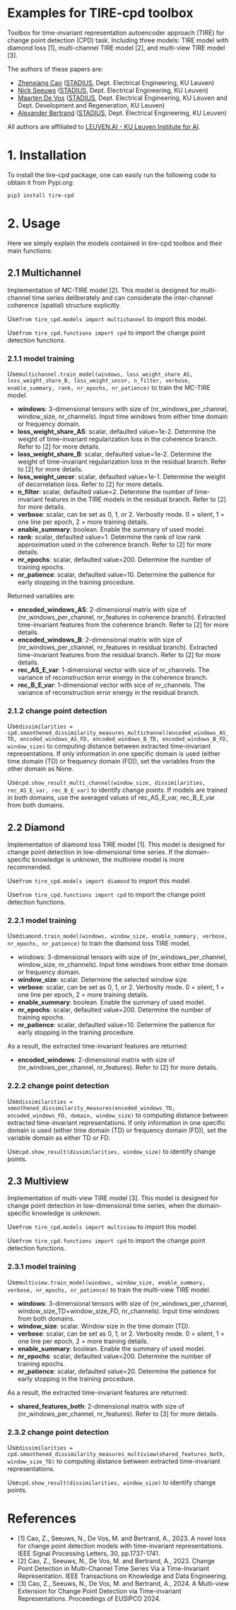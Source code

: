 Examples for TIRE-cpd toolbox 
===============================

Toolbox for time-invariant representation autoencoder approach (TIRE) for change point detection (CPD) task. Including three models: TIRE model with diamond loss [1], multi-channel TIRE model [2], and multi-view TIRE model [3].

The authors of these papers are:

- [Zhenxiang Cao](https://www.esat.kuleuven.be/stadius/person.php?id=2380) ([STADIUS](https://www.esat.kuleuven.be/stadius/), Dept. Electrical Engineering, KU Leuven)
- [Nick Seeuws](https://www.esat.kuleuven.be/stadius/person.php?id=2318) ([STADIUS](https://www.esat.kuleuven.be/stadius/), Dept. Electrical Engineering, KU Leuven)
- [Maarten De Vos](https://www.esat.kuleuven.be/stadius/person.php?id=203) ([STADIUS](https://www.esat.kuleuven.be/stadius/), Dept. Electrical Engineering, KU Leuven and Dept. Development and Regeneration, KU Leuven)
- [Alexander Bertrand](https://www.esat.kuleuven.be/stadius/person.php?id=331) ([STADIUS](https://www.esat.kuleuven.be/stadius/), Dept. Electrical Engineering, KU Leuven)

All authors are affiliated to [LEUVEN.AI - KU Leuven Institute for AI](https://ai.kuleuven.be). 

# 1. Installation
To install the tire-cpd package, one can easily run the following code to obtain it from Pypi.org:
```
pip3 install tire-cpd
```

# 2. Usage
Here we simply explain the models contained in tire-cpd toolbox and their main functions:

## 2.1 Multichannel
Implementation of MC-TIRE model [2]. This model is designed for multi-channel time series deliberately and can considerate the inter-channel coherence (spatial) structure explicitly. 

Use``` from tire_cpd.models import multichannel ``` to import this model.

Use``` from tire_cpd.functions import cpd ``` to import the change point detection functions.

### 2.1.1 model training
Use``` multichannel.train_model(windows, loss_weight_share_AS, loss_weight_share_B, loss_weight_uncor, n_filter, verbose, enable_summary, rank, nr_epochs, nr_patience) ``` to train the MC-TIRE model.

- **windows**: 3-dimensional tensors with size of (nr_windows_per_channel, window_size, nr_channels). Input time windows from either time domain or frequency domain.
- **loss_weight_share_AS**: scalar, defaulted value=1e-2. Determine the weight of time-invariant regularization loss in the coherence branch. Refer to [2] for more details.
- **loss_weight_share_B**: scalar, defaulted value=1e-2. Determine the weight of time-invariant regularization loss in the residual branch. Refer to [2] for more details.
- **loss_weight_uncor**: scalar, defaulted value=1e-1. Determine the weight of decorrelation loss. Refer to [2] for more details.
- **n_filter**: scalar, defaulted value=2. Determine the number of time-invariant features in the TIRE models in the residual branch. Refer to [2] for more details.
- **verbose**: scalar, can be set as 0, 1, or 2. Verbosity mode. 0 = silent, 1 = one line per epoch, 2 = more training details.
- **enable_summary**: boolean. Enable the summary of used model.
- **rank**: scalar, defaulted value=1. Determine the rank of low rank approximation used in the coherence branch. Refer to [2] for more details.
- **nr_epochs**: scalar, defaulted value=200. Determine the number of training epochs.
- **nr_patience**: scalar, defaulted value=10. Determine the patience for early stopping in the training procedure.

Returned variables are:

- **encoded_windows_AS**: 2-dimensional matrix with size of (nr_windows_per_channel, nr_features in coherence branch). Extracted time-invariant features from the coherence branch. Refer to [2] for more details.
- **encoded_windows_B**: 2-dimensional matrix with size of (nr_windows_per_channel, nr_features in residual branch). Extracted time-invariant features from the residual branch. Refer to [2] for more details.
- **rec_AS_E_var**: 1-dimensional vector with sice of nr_channels. The variance of reconstruction error energy in the coherence branch. 
- **rec_B_E_var**: 1-dimensional vector with sice of nr_channels. The variance of reconstruction error energy in the residual branch. 

### 2.1.2 change point detection
Use``` dissimilarities = cpd.smoothened_dissimilarity_measures_multichannel(encoded_windows_AS_TD, encoded_windows_AS_FD, encoded_windows_B_TD, encoded_windows_B_FD, window_size) ``` to computing distance between extracted time-invariant representations. If only information in one specific domain is used (either time domain (TD) or frequency domain (FD)), set the variables from the other domain as None.

Use``` cpd.show_result_multi_channel(window_size, dissimilarities, rec_AS_E_var, rec_B_E_var) ``` to identify change points. If models are trained in both domains, use the averaged values of rec_AS_E_var, rec_B_E_var from both domains.

## 2.2 Diamond
Implementation of diamond loss TIRE model [1]. This model is designed for change point detection in low-dimensional time series. If the domain-specific knowledge is unknown, the multiview model is more recommended. 

Use``` from tire_cpd.models import diamond ``` to import this model.

Use``` from tire_cpd.functions import cpd ``` to import the change point detection functions.

### 2.2.1 model training
Use``` diamond.train_model(windows, window_size, enable_summary, verbose, nr_epochs, nr_patience) ``` to train the diamond loss TIRE model.
- windows: 3-dimensional tensors with size of (nr_windows_per_channel, window_size, nr_channels). Input time windows from either time domain or frequency domain.
- **window_size**: scalar. Determine the selected window size.
- **verbose**: scalar, can be set as 0, 1, or 2. Verbosity mode. 0 = silent, 1 = one line per epoch, 2 = more training details.
- **enable_summary**: boolean. Enable the summary of used model.
- **nr_epochs**: scalar, defaulted value=200. Determine the number of training epochs.
- **nr_patience**: scalar, defaulted value=10. Determine the patience for early stopping in the training procedure.

As a result, the extracted time-invariant features are returned:

- **encoded_windows**: 2-dimensional matrix with size of (nr_windows_per_channel, nr_features). Refer to [2] for more details.

### 2.2.2 change point detection
Use``` dissimilarities = smoothened_dissimilarity_measures(encoded_windows_TD, encoded_windows_FD, domain, window_size) ``` to computing distance between extracted time-invariant representations. If only information in one specific domain is used (either time domain (TD) or frequency domain (FD)), set the variable domain as either TD or FD.

Use``` cpd.show_result(dissimilarities, window_size) ``` to identify change points. 

## 2.3 Multiview
Implementation of multi-view TIRE model [3]. This model is designed for change point detection in low-dimensional time series, when the domain-specific knowledge is unknown.

Use``` from tire_cpd.models import multiview ``` to import this model.

Use``` from tire_cpd.functions import cpd ``` to import the change point detection functions.

### 2.3.1 model training
Use``` multiview.train_model(windows, window_size, enable_summary, verbose, nr_epochs, nr_patience) ``` to train the multi-view TIRE model.
- **windows**: 3-dimensional tensors with size of (nr_windows_per_channel, window_size_TD+window_size_FD, nr_channels). Input time windows from both domains.
- **window_size**: scalar. Window size in the time domain (TD).
- **verbose**: scalar, can be set as 0, 1, or 2. Verbosity mode. 0 = silent, 1 = one line per epoch, 2 = more training details.
- **enable_summary**: boolean. Enable the summary of used model.
- **nr_epochs**: scalar, defaulted value=200. Determine the number of training epochs.
- **nr_patience**: scalar, defaulted value=20. Determine the patience for early stopping in the training procedure.

As a result, the extracted time-invariant features are returned:

- **shared_features_both**: 2-dimensional matrix with size of (nr_windows_per_channel, nr_features). Refer to [3] for more details.

### 2.3.2 change point detection
Use``` dissimilarities = cpd.smoothened_dissimilarity_measures_multiview(shared_features_both, window_size_TD) ``` to computing distance between extracted time-invariant representations.

Use``` cpd.show_result(dissimilarities, window_size) ``` to identify change points. 


# References
- [1] Cao, Z., Seeuws, N., De Vos, M. and Bertrand, A., 2023. A novel loss for change point detection models with time-invariant representations. IEEE Signal Processing Letters, 30, pp.1737-1741.
- [2] Cao, Z., Seeuws, N., De Vos, M. and Bertrand, A., 2023. Change Point Detection in Multi-Channel Time Series Via a Time-Invariant Representation. IEEE Transactions on Knowledge and Data Engineering.
- [3] Cao, Z., Seeuws, N., De Vos, M. and Bertrand, A., 2024. A Multi-view Extension for Change Point Detection via Time-invariant Representations. Proceedings of EUSIPCO 2024.
